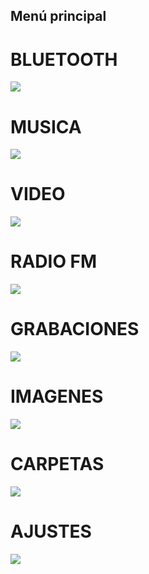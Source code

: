 ## Menú principal

# BLUETOOTH
![](http://static.energysistem.com/images/manuals/42645/579f30ac59b41.jpg) 

# MUSICA
![](http://static.energysistem.com/images/manuals/42645/579f30e766571.jpg) 

# VIDEO
 ![](http://static.energysistem.com/images/manuals/42645/579f310483658.jpg) 

# RADIO FM
![](http://static.energysistem.com/images/manuals/42645/579f30fcc630b.jpg) 

# GRABACIONES
![](http://static.energysistem.com/images/manuals/42645/579f30be871d2.jpg) 

# IMAGENES
![](http://static.energysistem.com/images/manuals/42645/579f30d96107f.jpg) 

# CARPETAS
![](http://static.energysistem.com/images/manuals/42645/579f30b646f40.jpg) 

# AJUSTES
![](http://static.energysistem.com/images/manuals/42645/579f30a6c0e13.jpg) 
